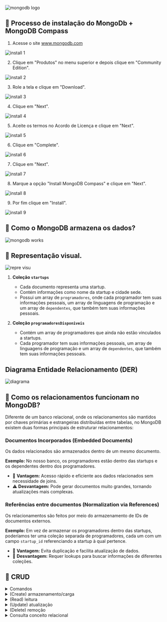 ![mongodb logo](Mongodb.png)

## 📌 Processo de instalação do MongoDb + MongoDB Compass

1. Acesse o site www.mongodb.com

![install 1](Install1.png)

2. Clique em "Produtos" no menu superior e depois clique em "Community Edition".

![install 2](Install2.png)

3. Role a tela e clique em "Download".

![install 3](Install3.png)

4. Clique em "Next".

![install 4](Install4.png)

5. Aceite os termos no Acordo de Licença e clique em "Next".

![install 5](Install5.png)

6. Clique em "Complete".

![install 6](Install6.png)

7. Clique em "Next".

![install 7](Install7.png)

8. Marque a opção "Install MongoDB Compass" e clique em "Next".

![install 8](Install8.png)

9. Por fim clique em "Install".

![install 9](Install9.png)

## 📌 Como o MongoDB armazena os dados?

![mongodb works](Mongodbworks.png)

## 📌 Representação visual.

![repre visu](Reprevisu.png)

1. **Coleção `startups`**  
   - Cada documento representa uma startup.  
   - Contém informações como nome da startup e cidade sede.  
   - Possui um array de `programadores`, onde cada programador tem suas informações pessoais, um array de linguagens de programação e um array de `dependentes`, que também tem suas informações pessoais.

2. **Coleção `programadoresDisponiveis`**  
   - Contém um array de programadores que ainda não estão vinculados a startups.  
   - Cada programador tem suas informações pessoais, um array de linguagens de programação e um array de `dependentes`, que também tem suas informações pessoais.

## Diagrama Entidade Relacionamento (DER)

![diagrama](diagrama.png)

## 📌 Como os relacionamentos funcionam no MongoDB?

Diferente de um banco relacional, onde os relacionamentos são mantidos por chaves primárias e estrangeiras distribuídas entre tabelas, no MongoDB existem duas formas principais de estruturar relacionamentos:

### Documentos Incorporados (Embedded Documents)
Os dados relacionados são armazenados dentro de um mesmo documento.

**Exemplo:** No nosso banco, os programadores estão dentro das startups e os dependentes dentro dos programadores.
- 🚀 **Vantagem:** Acesso rápido e eficiente aos dados relacionados sem necessidade de joins.
- ⚠️ **Desvantagem:** Pode gerar documentos muito grandes, tornando atualizações mais complexas.

### Referências entre documentos (Normalization via References)
Os relacionamentos são feitos por meio do armazenamento de IDs de documentos externos.

**Exemplo:** Em vez de armazenar os programadores dentro das startups, poderíamos ter uma coleção separada de programadores, cada um com um campo `startup_id` referenciando a startup à qual pertence.
- 🔗 **Vantagem:** Evita duplicação e facilita atualização de dados.
- 🔄 **Desvantagem:** Requer lookups para buscar informações de diferentes coleções.

## 📌 CRUD

<details>
  <summary>Comandos</summary>

### Exibe uma lista de todos os bancos de dados no servidor MongoDB.

````
show dbs
````

### Seleciona o banco de dados especificado para que você possa trabalhar nele.

````
use nome-do-database-desejado
```` 

  </details>

<details>
  <summary>(Create) armazenamento/carga</summary>

### Documento startups

````
[
  {
    "_id": { "$oid": "67b45cc4d23e5ee117e0dd67" },
    "nomeStartup": "Tech4Toy",
    "cidadeSede": "Porto Alegre",
    "programadores": [
      {
        "nomeProgramador": "João Pedro",
        "generoProgramador": "M",
        "dataNascimentoProgramador": "1993-06-23",
        "nomeLinguagens": ["Python", "PHP"],
        "dependentes": [
          {
            "nomeDependente": "André Sousa",
            "parentescoDependente": "Filho",
            "dataNascimentoDependente": "2020-05-15"
          }
        ]
      },
      {
        "nomeProgramador": "Ana Cristina",
        "generoProgramador": "F",
        "dataNascimentoProgramador": "1968-02-19",
        "nomeLinguagens": [],
        "dependentes": []
      }
    ]
  },
  {
    "nomeStartup": "Smart123",
    "cidadeSede": "Belo Horizonte",
    "programadores": [
      {
        "nomeProgramador": "Paula Silva",
        "generoProgramador": "F",
        "dataNascimentoProgramador": "1986-01-10",
        "nomeLinguagens": ["Java"],
        "dependentes": [
          {
            "nomeDependente": "Luciana Silva",
            "parentescoDependente": "Filha",
            "dataNascimentoDependente": "2018-07-26"
          },
          {
            "nomeDependente": "Elisa Silva",
            "parentescoDependente": "Filha",
            "dataNascimentoDependente": "2020-01-06"
          },
          {
            "nomeDependente": "Breno Silva",
            "parentescoDependente": "Esposo",
            "dataNascimentoDependente": "1984-05-21"
          }
        ]
      },
      {
        "nomeProgramador": "Laura Marques",
        "generoProgramador": "F",
        "dataNascimentoProgramador": "1987-10-04",
        "nomeLinguagens": ["Python", "PHP"],
        "dependentes": [
          {
            "nomeDependente": "Daniel Marques",
            "parentescoDependente": "Filho",
            "dataNascimentoDependente": "2014-06-06"
          }
        ]
      }
    ]
  },
  {
    "nomeStartup": "KnowledgeUp",
    "cidadeSede": "Rio de Janeiro",
    "programadores": [
      {
        "nomeProgramador": "Renata Vieira",
        "generoProgramador": "F",
        "dataNascimentoProgramador": "1991-07-05",
        "nomeLinguagens": ["C", "JavaScript"],
        "dependentes": []
      }
    ]
  },
  {
    "nomeStartup": "BSI Next Level",
    "cidadeSede": "Recife",
    "programadores": [
      {
        "nomeProgramador": "Felipe Santos",
        "generoProgramador": "M",
        "dataNascimentoProgramador": "1976-11-25",
        "nomeLinguagens": ["JavaScript"],
        "dependentes": [
          {
            "nomeDependente": "Rafaela Santos",
            "parentescoDependente": "Esposa",
            "dataNascimentoDependente": "1980-02-12"
          },
          {
            "nomeDependente": "Marcos Martins",
            "parentescoDependente": "Filho",
            "dataNascimentoDependente": "2008-03-26"
          }
        ]
      },
      {
        "nomeProgramador": "Fernando Alves",
        "generoProgramador": "M",
        "dataNascimentoProgramador": "1988-07-07",
        "nomeLinguagens": [],
        "dependentes": [
          {
            "nomeDependente": "Laís Meneses",
            "parentescoDependente": "Esposa",
            "dataNascimentoDependente": "1990-11-09"
          }
        ]
      }
    ]
  },
  {
    "nomeStartup": "CommerceIA",
    "cidadeSede": "Manaus",
    "programadores": [
      {
        "nomeProgramador": "Alice Lins",
        "generoProgramador": "F",
        "dataNascimentoProgramador": "2000-10-09",
        "nomeLinguagens": [],
        "dependentes": []
      }
    ]
  }
]
````
  
### Documento programadoresDisponiveis
  
````
{
  "_id": {
    "$oid": "67b46da3d23e5ee117e0dd6b"
  },
  "programadoresDisponiveis": [
    {
      "nomeProgramador": "Lucas Lima",
      "generoProgramador": "M",
      "dataNascimentoProgramador": "2000-10-09",
      "nomeLinguagens": [],
      "dependentes": []
    },
    {
      "nomeProgramador": "Camila Macedo",
      "generoProgramador": "F",
      "dataNascimentoProgramador": "1995-07-03",
      "nomeLinguagens": ["C", "SQL"],
      "dependentes": [
        {
          "nomeDependente": "Lidiane Macedo",
          "parentescoDependente": "Filha",
          "dataNascimentoDependente": "2015-04-14"
        }
      ]
    },
    {
      "nomeProgramador": "Leonardo Ramos",
      "generoProgramador": "M",
      "dataNascimentoProgramador": "2005-07-05",
      "nomeLinguagens": ["SQL"],
      "dependentes": []
    }
  ]
}
````

### Inserção da startup InovaTech.
  
````
db.startups.insertOne({
  "nomeStartup": "InovaTech",
  "cidadeSede": "Curitiba",
  "programadores": [
    {
      "nomeProgramador": "Carlos Mendes",
      "generoProgramador": "M",
      "dataNascimentoProgramador": "1990-05-12",
      "nomeLinguagens": ["Python", "C#"],
      "dependentes": [
        {
          "nomeDependente": "Maria Mendes",
          "parentescoDependente": "Filha",
          "dataNascimentoDependente": "2017-08-22"
        }
      ]
    }
  ]
})
```` 

  </details>

<details>
  <summary>(Read) leitura</summary>

### Retorna as startups.
  
````
db["startups"].find()
````


### Retorna as startups que têm programadores que sabem programar em Java.
  
````
db.startups.find({"programadores.nomeLinguagens": "Java"})
````

  </details>

<details>
  <summary>(Update) atualização</summary>

### Atualiza a cidade sede para São Paulo.
  
````
db.startups.updateOne(
  { "nomeStartup": "InovaTech" },
  { $set: { "cidadeSede": "São Paulo" } }
)

````

  </details>

<details>
  <summary>(Delete) remoção</summary>
  
### Remove a startup InovaTech.
  
````
db.startups.deleteOne({ "nomeStartup": "InovaTech" })
````

  </details>

<details>
  <summary>Consulta conceito relacional</summary>
  
### Buscar todos os programadores que nasceram a partir do ano 2000.
  
````
db.startups.aggregate([
  { $unwind: "$programadores" }, 
  { 
    $match: { 
      "programadores.dataNascimentoProgramador": { $gte: "2000-01-01" } 
    } 
  },
  { 
    $project: { 
      _id: 0, 
      "programadores.nomeProgramador": 1, 
      "programadores.dataNascimentoProgramador": 1, 
      "nomeStartup": 1 
    } 
  }
])
````

### Explicação:
- **$unwind**: Separa os programadores dentro das startups para tratar cada um como um documento individual.
- **$match**: Filtra apenas os programadores com `dataNascimentoProgramador >= "2000-01-01"`.
- **$project**: Retorna apenas os campos `nomeProgramador`, `dataNascimentoProgramador` e `nomeStartup`, ocultando o `_id`.

### Comparação com SQL.
Se o banco fosse relacional, um equivalente em SQL seria algo assim:

````
SELECT p.nomeProgramador, p.dataNascimentoProgramador, s.nomeStartup
FROM programadores p
JOIN startups s ON p.startup_id = s.id
WHERE p.dataNascimentoProgramador >= '2000-01-01';
````


  </details>
